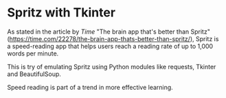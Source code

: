 # Spritz with Tkinter

As stated in the article by *Time* "The brain app that's better than Spritz"
(https://time.com/22278/the-brain-app-thats-better-than-spritz/), Spritz is a speed-reading app that helps
users reach a reading rate of up to 1,000 words per minute.

This is try of emulating Spritz using Python modules like requests, Tkinter and BeautifulSoup.

Speed reading is part of a trend in more effective learning.
